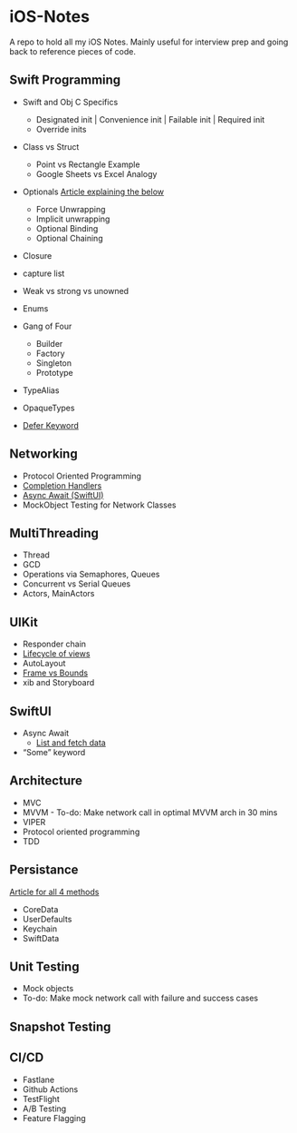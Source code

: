 # iOS-Notes
A repo to hold all my iOS Notes. Mainly useful for interview prep and going back to reference pieces of code.

## Swift Programming
- Swift and Obj C Specifics
    - Designated init | Convenience init | Failable init | Required init
    - Override inits
- Class vs Struct
    - Point vs Rectangle Example
    - Google Sheets vs Excel Analogy  
  
- Optionals
  [Article explaining the below](https://github.com/MananPatel95/iOS-Notes/tree/main/Optionals)
    - Force Unwrapping
    - Implicit unwrapping
    - Optional Binding
    - Optional Chaining
- Closure
-   capture list
- Weak vs strong vs unowned
- Enums
- Gang of Four
    - Builder
    - Factory
    - Singleton
    - Prototype
- TypeAlias
- OpaqueTypes
- [Defer Keyword](https://github.com/MananPatel95/iOS-Notes/tree/main/Defer.playground)
  
## Networking
- Protocol Oriented Programming
- [Completion Handlers](https://github.com/MananPatel95/iOS-Notes/tree/main/MVVMComments-SwiftCompletions)
- [Async Await (SwiftUI)](https://github.com/MananPatel95/iOS-Notes/tree/main/MVVMComments-AsyncAwsit)
- MockObject Testing for Network Classes

## MultiThreading
- Thread
- GCD
- Operations via Semaphores, Queues
- Concurrent vs Serial Queues
- Actors, MainActors

## UIKit
- Responder chain
- [Lifecycle of views](https://github.com/MananPatel95/iOS-Notes/tree/main/ViewLifeCycle)
- AutoLayout
- [Frame vs Bounds](https://github.com/MananPatel95/iOS-Notes/tree/main/FrameVsBounds)
- xib and Storyboard

## SwiftUI
- Async Await
  - [List and fetch data](https://github.com/MananPatel95/iOS-Notes/tree/main/MVVMComments-AsyncAwsit)
- “Some” keyword

## Architecture
- MVC
- MVVM - To-do: Make network call in optimal MVVM arch in 30 mins
- VIPER
- Protocol oriented programming
- TDD

## Persistance
[Article for all 4 methods](https://github.com/MananPatel95/iOS-Notes/tree/main/PersistantStorageUserDefKeyChain)
- CoreData
- UserDefaults
- Keychain
- SwiftData

## Unit Testing
- Mock objects
- To-do: Make mock network call with failure and success cases

## Snapshot Testing

## CI/CD
- Fastlane
- Github Actions
- TestFlight
- A/B Testing
- Feature Flagging
